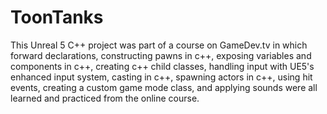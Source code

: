 # ToonTanks

This Unreal 5 C++ project was part of a course on GameDev.tv in which forward declarations, constructing pawns in c++, exposing variables and components in c++, creating c++ child classes, handling input with UE5's enhanced input system,
casting in c++, spawning actors in c++, using hit events, creating a custom game mode class, and applying sounds were all learned and practiced from the online course.

